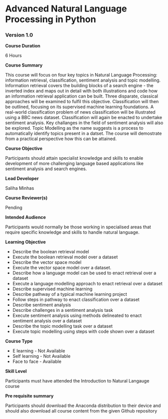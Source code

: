 
# Advanced Natural Language Processing in Python

### Version 1.0

**Course Duration**

6 Hours

**Course Summary**

This course will focus on four key topics in Natural Language Processing: information retrieval, classification, sentiment analysis and topic modelling. Information retrieval covers the building blocks of a search engine - the inverted index and maps out in detail with both illustrations and code how an information retrieval application can be built. Three disparate, classical approaches will be examined to fulfil this objective. Classification will then be outlined, focusing on its supervised machine learning foundations. A real-world classification problem of news classification will be illustrated using a BBC news dataset. Classification will again be enacted to undertake sentiment analysis. Key challanges in the field of sentiment analysis will also be explored.  Topic Modelling as the name suggests is a process to automatically identify topics present in a datset. The course will demostrate from a practical perspective how this can be attained.

**Course Objective**


Participants should attain specialist knowledge and skills to enable development of more challenging language based applications like sentiment analysis and search engines.


**Lead Developer**

Saliha Minhas

**Course Reviewer(s)**

Pending

**Intended Audience**

Participants would normally be those working in specialised areas that require specific knowledge and skills to handle natural language.

**Learning Objective**

*	Describe the boolean retrieval model
*	Execute the boolean retrieval model over a dataset
*	Describe the vector space model
*	Execute the vector space model over a dataset.
*	Describe how a language model can be used to enact retrieval over a dataset
*	Execute a language modelling approach to enact retrieval over a dataset
*	Describe supervised machine learning
*	Describe pathway of a typical machine learning project
*	Follow steps in pathway to enact classification over a dataset
*	Describe sentiment analysis 
*	Describe challenges in a sentiment analysis task
*	Execute sentiment analysis using methods delineated to enact sentiment analysis over a dataset
* Describe the topic modelling task over a dataset
* Execute topic modelling using steps with code shown over a dataset


**Course Type** 

* E learning - Not Available
* Self learning -  Not Available
* Face to face - Available

**Skill Level**

Participants must have attended the Introduction to Natural Langauge course

**Pre requisite summary** 

Participants should download the Anaconda distribution to their device and should also download all course content from the 
given Github repository


